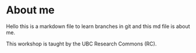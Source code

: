 # About me

Hello this is a markdown file to learn branches in git and this md file is about me.

This workshop is taught by the UBC Research Commons (RC).